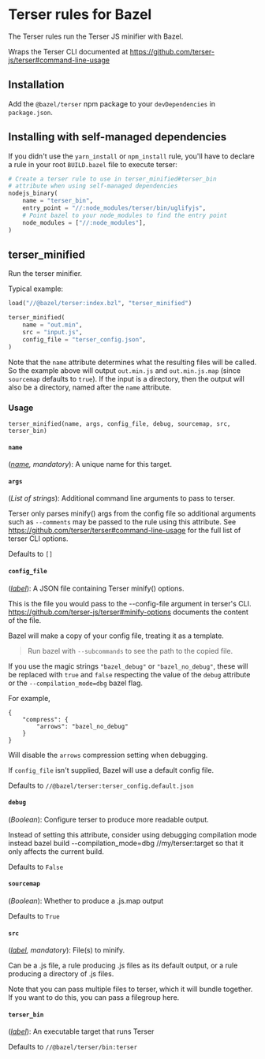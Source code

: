 # Terser rules for Bazel

The Terser rules run the Terser JS minifier with Bazel.

Wraps the Terser CLI documented at https://github.com/terser-js/terser#command-line-usage


## Installation

Add the `@bazel/terser` npm package to your `devDependencies` in `package.json`.


## Installing with self-managed dependencies

If you didn't use the `yarn_install` or `npm_install` rule, you'll have to declare a rule in your root `BUILD.bazel` file to execute terser:

```python
# Create a terser rule to use in terser_minified#terser_bin
# attribute when using self-managed dependencies
nodejs_binary(
    name = "terser_bin",
    entry_point = "//:node_modules/terser/bin/uglifyjs",
    # Point bazel to your node_modules to find the entry point
    node_modules = ["//:node_modules"],
)
```

[name]: https://bazel.build/docs/build-ref.html#name
[label]: https://bazel.build/docs/build-ref.html#labels
[labels]: https://bazel.build/docs/build-ref.html#labels


## terser_minified

Run the terser minifier.

Typical example:
```python
load("//@bazel/terser:index.bzl", "terser_minified")

terser_minified(
    name = "out.min",
    src = "input.js",
    config_file = "terser_config.json",
)
```

Note that the `name` attribute determines what the resulting files will be called.
So the example above will output `out.min.js` and `out.min.js.map` (since `sourcemap` defaults to `true`).
If the input is a directory, then the output will also be a directory, named after the `name` attribute.



### Usage

```
terser_minified(name, args, config_file, debug, sourcemap, src, terser_bin)
```



#### `name`
(*[name], mandatory*): A unique name for this target.

#### `args`
(*List of strings*): Additional command line arguments to pass to terser.

Terser only parses minify() args from the config file so additional arguments such as `--comments` may
be passed to the rule using this attribute. See https://github.com/terser/terser#command-line-usage for the
full list of terser CLI options.

Defaults to `[]`

#### `config_file`
(*[label]*): A JSON file containing Terser minify() options.

This is the file you would pass to the --config-file argument in terser's CLI.
https://github.com/terser-js/terser#minify-options documents the content of the file.

Bazel will make a copy of your config file, treating it as a template.

> Run bazel with `--subcommands` to see the path to the copied file.

If you use the magic strings `"bazel_debug"` or `"bazel_no_debug"`, these will be
replaced with `true` and `false` respecting the value of the `debug` attribute
or the `--compilation_mode=dbg` bazel flag.

For example,

```
{
    "compress": {
        "arrows": "bazel_no_debug"
    }
}
```
Will disable the `arrows` compression setting when debugging.

If `config_file` isn't supplied, Bazel will use a default config file.

Defaults to `//@bazel/terser:terser_config.default.json`

#### `debug`
(*Boolean*): Configure terser to produce more readable output.

Instead of setting this attribute, consider using debugging compilation mode instead
bazel build --compilation_mode=dbg //my/terser:target
so that it only affects the current build.

Defaults to `False`

#### `sourcemap`
(*Boolean*): Whether to produce a .js.map output

Defaults to `True`

#### `src`
(*[label], mandatory*): File(s) to minify.

Can be a .js file, a rule producing .js files as its default output, or a rule producing a directory of .js files.

Note that you can pass multiple files to terser, which it will bundle together.
If you want to do this, you can pass a filegroup here.

#### `terser_bin`
(*[label]*): An executable target that runs Terser

Defaults to `//@bazel/terser/bin:terser`

